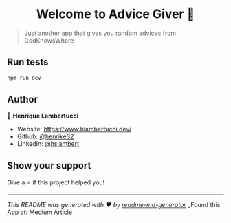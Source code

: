 <h1 align="center">Welcome to Advice Giver 👋</h1>
<p>
</p>

> Just another app that gives you random advices from GodKnowsWhere

## Run tests

```sh
npm run dev
```

## Author

👤 **Henrique Lambertucci**

* Website: https://www.hlambertucci.dev/
* Github: [@henrike32](https://github.com/henrike32)
* LinkedIn: [@hslambert](https://linkedin.com/in/hslambert)

## Show your support

Give a ⭐️ if this project helped you!

***
_This README was generated with ❤️ by [readme-md-generator](https://github.com/kefranabg/readme-md-generator)_
_Found this App at: [Medium Article](https://medium.com/swlh/generate-a-slick-readme-for-your-next-github-repo-quickly-c1d9eabe914e)       